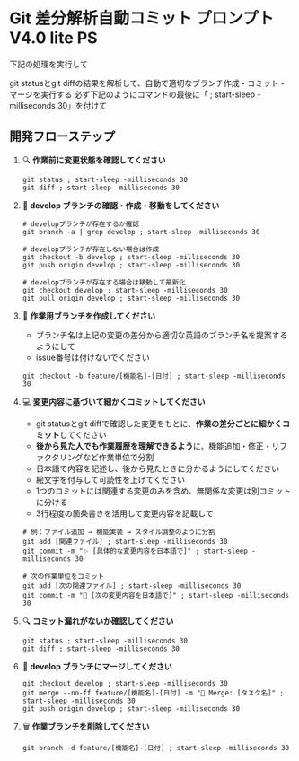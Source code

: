 # Git 差分解析自動コミット プロンプト V4.0 lite PS

下記の処理を実行して

git statusとgit diffの結果を解析して、自動で適切なブランチ作成・コミット・マージを実行する
必ず下記のようにコマンドの最後に「 ; start-sleep -milliseconds 30」を付けて



## 開発フローステップ

1. 🔍 **作業前に変更状態を確認してください**
   ```
   git status ; start-sleep -milliseconds 30
   git diff ; start-sleep -milliseconds 30
   ```

2. 🌿 **develop ブランチの確認・作成・移動をしてください**
   ```
   # developブランチが存在するか確認
   git branch -a | grep develop ; start-sleep -milliseconds 30
   
   # developブランチが存在しない場合は作成
   git checkout -b develop ; start-sleep -milliseconds 30
   git push origin develop ; start-sleep -milliseconds 30
   
   # developブランチが存在する場合は移動して最新化
   git checkout develop ; start-sleep -milliseconds 30
   git pull origin develop ; start-sleep -milliseconds 30
   ```

3. 🌿 **作業用ブランチを作成してください**
   - ブランチ名は上記の変更の差分から適切な英語のブランチ名を提案するようにして
   - issue番号は付けないでください
   ```
   git checkout -b feature/[機能名]-[日付] ; start-sleep -milliseconds 30
   ```

4. 💻 **変更内容に基づいて細かくコミットしてください**
   - git statusとgit diffで確認した変更をもとに、**作業の差分ごとに細かくコミット**してください
   - **後から見た人でも作業履歴を理解できるよう**に、機能追加・修正・リファクタリングなど作業単位で分割
   - 日本語で内容を記述し、後から見たときに分かるようにしてください
   - 絵文字を付与して可読性を上げてください
   - 1つのコミットには関連する変更のみを含め、無関係な変更は別コミットに分ける
   - 3行程度の箇条書きを活用して変更内容を記載して
     
   ```
   # 例：ファイル追加 → 機能実装 → スタイル調整のように分割
   git add [関連ファイル] ; start-sleep -milliseconds 30
   git commit -m "✨ [具体的な変更内容を日本語で]" ; start-sleep -milliseconds 30
   
   # 次の作業単位をコミット
   git add [次の関連ファイル] ; start-sleep -milliseconds 30
   git commit -m "🔧 [次の変更内容を日本語で]" ; start-sleep -milliseconds 30
   ```

5. 🔍 **コミット漏れがないか確認してください**
   ```
   git status ; start-sleep -milliseconds 30
   git diff ; start-sleep -milliseconds 30
   ```

6. 🔄 **develop ブランチにマージしてください**
   ```
   git checkout develop ; start-sleep -milliseconds 30
   git merge --no-ff feature/[機能名]-[日付] -m "🔀 Merge: [タスク名]" ; start-sleep -milliseconds 30
   git push origin develop ; start-sleep -milliseconds 30
   ```

7. 🗑️ **作業ブランチを削除してください**
   ```
   git branch -d feature/[機能名]-[日付] ; start-sleep -milliseconds 30
   ```
